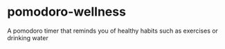 # pomodoro-wellness
A pomodoro timer that reminds you of healthy habits such as exercises or drinking water
